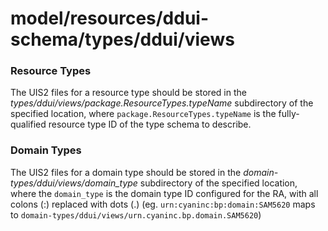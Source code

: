 # model/resources/ddui-schema/types/ddui/views

### Resource Types
The UIS2 files for a resource type should be stored in the _types/ddui/views/package.ResourceTypes.typeName_ subdirectory of the specified location, where `package.ResourceTypes.typeName` is the fully-qualified resource type ID of the type schema to describe.

### Domain Types
The UIS2 files for a domain type should be stored in the _domain-types/ddui/views/domain_type_ subdirectory of the specified location, where the `domain_type` is the domain type ID configured for the RA, with all colons (:) replaced with dots (.) (eg. `urn:cyaninc:bp:domain:SAM5620` maps to `domain-types/ddui/views/urn.cyaninc.bp.domain.SAM5620`)